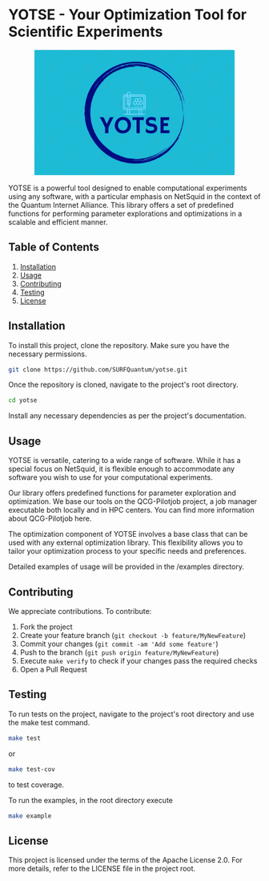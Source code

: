 # YOTSE - Your Optimization Tool for Scientific Experiments
<p align="center">
<img src="https://github.com/SURFQuantum/yotse/raw/main/YOTSE_Logo.png" alt="drawing" width="400"/>
</p>

YOTSE is a powerful tool designed to enable computational experiments using any software, with a particular emphasis on NetSquid in the context of the Quantum Internet Alliance. This library offers a set of predefined functions for performing parameter explorations and optimizations in a scalable and efficient manner.

## Table of Contents
1. [Installation](#installation)
2. [Usage](#usage)
3. [Contributing](#contributing)
4. [Testing](#testing)
5. [License](#license)

## Installation

To install this project, clone the repository. Make sure you have the necessary permissions.

```bash
git clone https://github.com/SURFQuantum/yotse.git
```

Once the repository is cloned, navigate to the project's root directory.

```bash
cd yotse
```

Install any necessary dependencies as per the project's documentation.

## Usage

YOTSE is versatile, catering to a wide range of software. While it has a special focus on NetSquid, it is flexible enough to accommodate any software you wish to use for your computational experiments.

Our library offers predefined functions for parameter exploration and optimization. We base our tools on the QCG-Pilotjob project, a job manager executable both locally and in HPC centers. You can find more information about QCG-Pilotjob here.

The optimization component of YOTSE involves a base class that can be used with any external optimization library. This flexibility allows you to tailor your optimization process to your specific needs and preferences.

Detailed examples of usage will be provided in the /examples directory.

## Contributing

We appreciate contributions. To contribute:
1. Fork the project
2. Create your feature branch (`git checkout -b feature/MyNewFeature`)
3. Commit your changes (`git commit -am 'Add some feature'`)
4. Push to the branch (`git push origin feature/MyNewFeature`)
5. Execute ```make verify``` to check if your changes pass the required checks 
6. Open a Pull Request

## Testing

To run tests on the project, navigate to the project's root directory and use the make test command.

```bash
make test
```
or 
```bash
make test-cov
```
to test coverage.

To run the examples, in the root directory execute
```bash
make example
```

## License

This project is licensed under the terms of the Apache License 2.0. For more details, refer to the LICENSE file in the project root.
